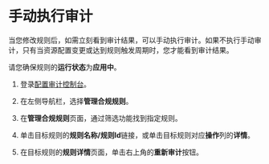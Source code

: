 # 手动执行审计

当您修改规则后，如需立刻看到审计结果，可以手动执行审计。如果不执行手动审计，只有当资源配置变更或达到规则触发周期时，您才能看到审计结果。

请您确保规则的**运行状态**为**应用中**。

1.  登录[配置审计控制台](https://config.console.aliyun.com)。

2.  在左侧导航栏，选择**管理合规规则**。

3.  在**管理合规规则**页面，通过筛选功能找到指定规则。

4.  单击目标规则的**规则名称/规则Id**链接，或单击目标规则对应**操作**列的**详情**。

5.  在目标规则的**规则详情**页面，单击右上角的**重新审计**按钮。


